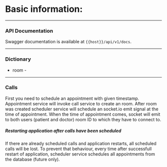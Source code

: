 # Basic information:
---
### API Documentation    
Swagger documentation is available at `{{host}}/api/v1/docs`.

---
### Dictionary
- room - 
---
### Calls
First you need to schedule an appointment with given timestamp. Appointment service will invoke call service to create an room. After room was created scheduler service will schedule an socket.io emit signal at the time of appointment. When the time of appointment comes, socket will emit to both users (patient and doctor) room ID to which they have to connect to.

##### Restarting application after calls have been scheduled  
If there are already scheduled calls and application restarts, all scheduled calls will be lost. To prevent that behaviour, every time after successfull restart of application, scheduler service schedules all appointments from the database (future only).
